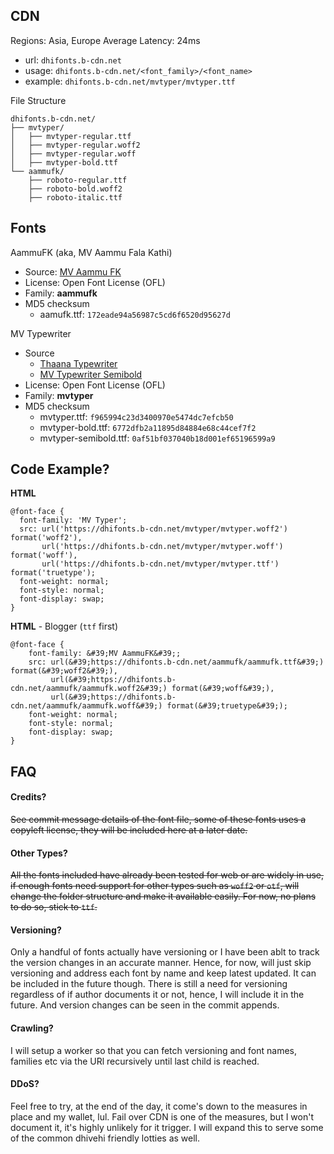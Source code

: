 CDN
---

Regions: Asia, Europe
Average Latency: 24ms

- url: `dhifonts.b-cdn.net`
- usage: `dhifonts.b-cdn.net/<font_family>/<font_name>`
- example: `dhifonts.b-cdn.net/mvtyper/mvtyper.ttf`

File Structure
```
dhifonts.b-cdn.net/
├── mvtyper/
│   ├── mvtyper-regular.ttf
│   ├── mvtyper-regular.woff2
│   ├── mvtyper-regular.woff
│   ├── mvtyper-bold.ttf
└── aammufk/
    ├── roboto-regular.ttf
    ├── roboto-bold.woff2
    ├── roboto-italic.ttf
```

Fonts
-----
AammuFK (aka, MV Aammu Fala Kathi)
- Source: [MV Aammu FK](https://www.hassanhameed.com/thaana-fonts/mv-aammufk/)
- License: Open Font License (OFL)
- Family: **aammufk**
- MD5 checksum
  - aamufk.ttf: `172eade94a56987c5cd6f6520d95627d`

MV Typewriter
- Source
  - [Thaana Typewriter](https://www.hassanhameed.com/thaana-fonts/thaana-typewriter-font/)
  - [MV Typewriter Semibold](https://www.hassanhameed.com/thaana-fonts/mv-typewriter-semibold/)
- License: Open Font License (OFL)
- Family: **mvtyper**
- MD5 checksum
  - mvtyper.ttf: `f965994c23d3400970e5474dc7efcb50`
  - mvtyper-bold.ttf: `6772dfb2a11895d84884e68c44cef7f2`
  - mvtyper-semibold.ttf: `0af51bf037040b18d001ef65196599a9`

Code Example?
-------------
**HTML**
  ```
  @font-face {
    font-family: 'MV Typer';
    src: url('https://dhifonts.b-cdn.net/mvtyper/mvtyper.woff2') format('woff2'),
         url('https://dhifonts.b-cdn.net/mvtyper/mvtyper.woff') format('woff'),
         url('https://dhifonts.b-cdn.net/mvtyper/mvtyper.ttf') format('truetype');
    font-weight: normal;
    font-style: normal;
    font-display: swap;
  }
  ```

**HTML** - Blogger (`ttf` first)
```
@font-face {
    font-family: &#39;MV AammuFK&#39;;
    src: url(&#39;https://dhifonts.b-cdn.net/aammufk/aammufk.ttf&#39;) format(&#39;woff2&#39;),
         url(&#39;https://dhifonts.b-cdn.net/aammufk/aammufk.woff2&#39;) format(&#39;woff&#39;),
         url(&#39;https://dhifonts.b-cdn.net/aammufk/aammufk.woff&#39;) format(&#39;truetype&#39;);
    font-weight: normal;
    font-style: normal;
    font-display: swap;
}
```

FAQ
---
#### Credits?
~~See commit message details of the font file, some of these fonts uses a copyleft license, they will be included here at a later date.~~

#### Other Types?
~~All the fonts included have already been tested for web or are widely in use, if enough fonts need support for other types such as `woff2` or `otf`, 
will change the folder structure and make it available easily. For now, no plans to do so, stick to `ttf`.~~

#### Versioning?
Only a handful of fonts actually have versioning or I have been ablt to track the version changes in an accurate manner. Hence, for now, will
just skip versioning and address each font by name and keep latest updated. It can be included in the future though. There is still a need for versioning
regardless of if author documents it or not, hence, I will include it in the future. And version changes can be seen in the commit appends.

#### Crawling?
I will setup a worker so that you can fetch versioning and font names, families etc via the URl recursively until last child is reached.

#### DDoS?
Feel free to try, at the end of the day, it come's down to the measures in place and my wallet, lul. Fail over CDN is one of the measures, but I won't
document it, it's highly unlikely for it trigger. I will expand this to serve some of the common dhivehi friendly lotties as well.
